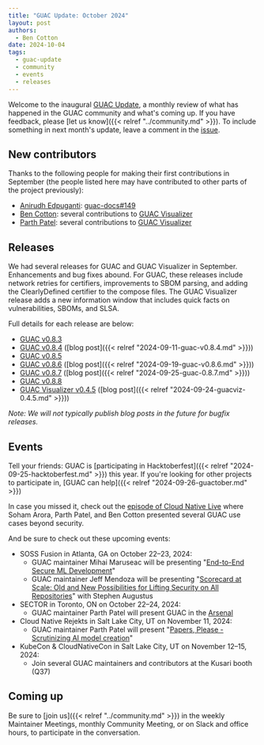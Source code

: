 ```yaml
---
title: "GUAC Update: October 2024"
layout: post
authors: 
  - Ben Cotton
date: 2024-10-04
tags:
  - guac-update
  - community
  - events
  - releases
---
```


Welcome to the inaugural [GUAC Update](/tags/guac-update), a monthly review of what has happened in the GUAC community and what's coming up.
If you have feedback, please [let us know]({{< relref "../community.md" >}}).
To include something in next month's update, leave a comment in the [issue](https://github.com/guacsec/guac-landing/issues/97).

## New contributors

Thanks to the following people for making their first contributions in September
(the people listed here may have contributed to other parts of the project previously):

* [Anirudh Edpuganti](https://github.com/ANIRUDH-333): [guac-docs#149](https://github.com/guacsec/guac-docs/pull/149)
* [Ben Cotton](https://github.com/funnelfiasco): several contributions to [GUAC Visualizer](https://github.com/guacsec/guac-visualizer)
* [Parth Patel](https://github.com/pxp928): several contributions to [GUAC Visualizer](https://github.com/guacsec/guac-visualizer)

## Releases

We had several releases for GUAC and GUAC Visualizer in September.
Enhancements and bug fixes abound.
For GUAC, these releases include network retries for certifiers, improvements to SBOM parsing, and adding the ClearlyDefined certifier to the compose files.
The GUAC Visualizer release adds a new information window that includes quick facts on vulnerabilities, SBOMs, and SLSA.

Full details for each release are below:

* [GUAC v0.8.3](https://github.com/guacsec/guac/releases/tag/v0.8.3)
* [GUAC v0.8.4](https://github.com/guacsec/guac/releases/tag/v0.8.4) ([blog post]({{< relref "2024-09-11-guac-v0.8.4.md" >}}))
* [GUAC v0.8.5](https://github.com/guacsec/guac/releases/tag/v0.8.5)
* [GUAC v0.8.6](https://github.com/guacsec/guac/releases/tag/v0.8.6) ([blog post]({{< relref "2024-09-19-guac-v0.8.6.md" >}}))
* [GUAC v0.8.7](https://github.com/guacsec/guac/releases/tag/v0.8.7) ([blog post]({{< relref "2024-09-25-guac-0.8.7.md" >}}))
* [GUAC v0.8.8](https://github.com/guacsec/guac/releases/tag/v0.8.8)
* [GUAC Visualizer v0.4.5](https://github.com/guacsec/guac-visualizer/releases/tag/v0.4.5) ([blog post]({{< relref "2024-09-24-guacviz-0.4.5.md" >}}))

*Note: We will not typically publish blog posts in the future for bugfix releases.*

## Events

Tell your friends:
GUAC is [participating in Hacktoberfest]({{< relref "2024-09-25-hacktoberfest.md" >}}) this year.
If you're looking for other projects to participate in, [GUAC can help]({{< relref "2024-09-26-guactober.md" >}})

In case you missed it, check out the [episode of Cloud Native Live](https://www.youtube.com/watch?v=yi5jPnyF9gc) where Soham Arora, Parth Patel, and Ben Cotton presented several GUAC use cases beyond security.

And be sure to check out these upcoming events:

* SOSS Fusion in Atlanta, GA on October 22–23, 2024:
    * GUAC maintainer Mihai Maruseac will be presenting "[End-to-End Secure ML Development](https://sossfusion2024.sched.com/event/1hcPB)"
    * GUAC maintainer Jeff Mendoza will be presenting "[Scorecard at Scale: Old and New Possibilities for Lifting Security on All Repositories](https://sossfusion2024.sched.com/event/1hcPq/scorecard-at-scale-old-and-new-possibilities-for-lifting-security-on-all-repositories-jeff-mendoza-kusari-stephen-augustus-cisco-systems-inc)" with Stephen Augustus
* SECTOR in Toronto, ON on October 22–24, 2024:
    * GUAC maintainer Parth Patel will present GUAC in the [Arsenal](https://www.blackhat.com/sector/2024/arsenal/schedule/index.html)
* Cloud Native Rejekts in Salt Lake City, UT on November 11, 2024:
    * GUAC maintainer Parth Patel will present "[Papers, Please - Scrutinizing AI model creation](https://cfp.cloud-native.rejekts.io/cloud-native-rejekts-na-salt-lake-city-2024/talk/WAKSFW/)"
* KubeCon & CloudNativeCon in Salt Lake City, UT on November 12–15, 2024:
    * Join several GUAC maintainers and contributors at the Kusari booth (Q37)

## Coming up

Be sure to [join us]({{< relref "../community.md" >}}) in the weekly Maintainer Meetings, monthly Community Meeting, or on Slack and office hours, to participate in the conversation.